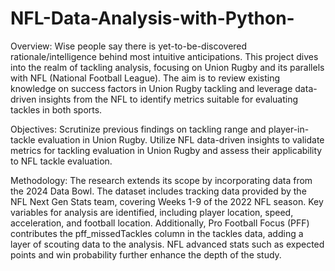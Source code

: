 # NFL-Data-Analysis-with-Python-

Overview:
Wise people say there is yet-to-be-discovered rationale/intelligence behind most intuitive anticipations. This project dives into the realm of tackling analysis, focusing on Union Rugby and its parallels with NFL (National Football League). The aim is to review existing knowledge on success factors in Union Rugby tackling and leverage data-driven insights from the NFL to identify metrics suitable for evaluating tackles in both sports.

Objectives:
Scrutinize previous findings on tackling range and player-in-tackle evaluation in Union Rugby.
Utilize NFL data-driven insights to validate metrics for tackling evaluation in Union Rugby and assess their applicability to NFL tackle evaluation.

Methodology:
The research extends its scope by incorporating data from the 2024 Data Bowl. The dataset includes tracking data provided by the NFL Next Gen Stats team, covering Weeks 1-9 of the 2022 NFL season. Key variables for analysis are identified, including player location, speed, acceleration, and football location. Additionally, Pro Football Focus (PFF) contributes the pff_missedTackles column in the tackles data, adding a layer of scouting data to the analysis. NFL advanced stats such as expected points and win probability further enhance the depth of the study.
